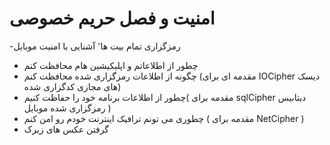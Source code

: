 # امنیت و فصل حریم خصوصی

  -رمزگزاری تمام بیت ها٬  آشنایی با امنیت موبایل
  - چطور از اطلاعاتم و اپلیکیشین هام محافظت کنم 
  - چگونه از اطلاعات رمزگزاری شده محافظت کنم (مقدمه ای برای IOCipher دیسک های مجازی کدگزاری شده)
  - چطور از  اطلاعات برنامه خود را حفاظت کنیم( مقدمه برای sqlCipher دیتابیس رمزگزاری شده موبایل ) 
  - چطوری می تونم ترافیک اینترنت خودم رو امن کنم ( مقدمه برای NetCipher )
  - گرفتن عکس های زیرک